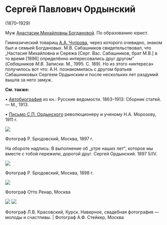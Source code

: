 # Сергей Павлович Ордынский
(1870–1929)

Муж [Анастасии Михайловны Богдановой](AMO.md). По образованию юрист.

Гимназический товарищ [А.А. Чупрова](AACh.md), через которого очевидно, знаком был и семьей Богдановых. М.В. Сабашников свидетельствовал, что „Настасия Михайловна и Сережа [Серг. Вас. Сабашников, брат М.В.] в то время [1896] определённо интересовались друг другом" (*Сабашников М.В.* Записки. М., 1995. С. 189). Но из этого «интереса» получилось вот что: А.Н. познакомилась с другом братьев Сабашниковых Сергеем Ордынским и после нескольких лет раздумий вышла за него замуж.

**См. также:**

• [Автобиография](SPO-1913.md) из кн.: Русские ведомости. 1863–1913: Сборник статей. — М., 1913.

• [Письмо С.П. Ордынского](doc-1911-12-11.md) революционеру и ученому Н.А. Морозову, 1911 г.

![](img/SPO-1897.jpg)

Фотограф Р. Бродовский, Москва, 1897 г.

На обороте надпись:
В выполнение об „утре наших лет", которое мы вместе с тобой пережили, дорогой друг.
Сергей Ордынский.
1897 5/IV.

![](img/SPO-1898.jpg)

Фотограф Р. Бродовский, Москва, 1898 г.

![](../Album/img/09-1.jpg)

Фотограф Отто Ренар, Москва

![](img/SPO-AMO.jpg) ![](img/SPO-Steiker.jpg)

Фотограф Л.В. Красовский, Курск.
Наверное, свадебная фотография — молоды и счастливы. | Фотограф А.Ф. Стейкер, Москва